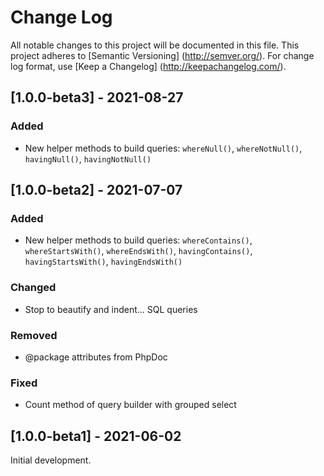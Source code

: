 # Change Log

All notable changes to this project will be documented in this file. This project adheres
to [Semantic Versioning] (http://semver.org/). For change log format,
use [Keep a Changelog] (http://keepachangelog.com/).

## [1.0.0-beta3] - 2021-08-27

### Added

- New helper methods to build queries: `whereNull()`, `whereNotNull()`, `havingNull()`, `havingNotNull()`

## [1.0.0-beta2] - 2021-07-07

### Added

- New helper methods to build queries: `whereContains()`, `whereStartsWith()`, `whereEndsWith()`, `havingContains()`, `havingStartsWith()`, `havingEndsWith()`

### Changed

- Stop to beautify and indent... SQL queries

### Removed

- @package attributes from PhpDoc

### Fixed

- Count method of query builder with grouped select

## [1.0.0-beta1] - 2021-06-02

Initial development.

